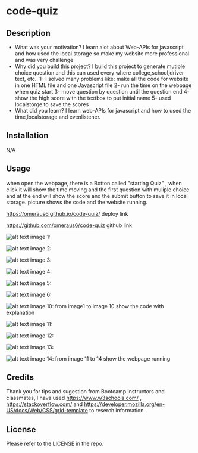 # code-quiz

## Description

- What was your motivation? I learn alot about Web-APIs for javascript and how used the local storage so make my website more professional and was very challenge
- Why did you build this project? I build this project to generate mutiple choice question and this can used every where college,school,driver text, etc..
1- I solved many problems like: make all the code for website in one HTML file and one Javascript file
2- run the time on the webpage when quiz start
3- move question by question until the question end
4- show the high score with the textbox to put initial name
5- used localstorge to save the scores 
- What did you learn? I learn web-APIs for javascript and how to used the time,localstorage and evenlistener.

## Installation

N/A

## Usage
when open the webpage, there is a Botton called "starting Quiz" , when click it will show the time moving and the first question with muliple choice and at the end will show the score and the submit button to save it in local storage.
picture shows the code and the website running.

https://omeraus6.github.io/code-quiz/
deploy link

https://github.com/omeraus6/code-quiz
github link



![alt text](assets/images/1.png)
image 1: 

![alt text](assets/images/2.png)
image 2: 

![alt text](assets/images/3.png)
image 3:  

![alt text](assets/images/4.png)
image 4: 

![alt text](assets/images/5.png)
image 5: 

![alt text](assets/images/6.png)
image 6: 

![alt text](assets/images/10.png)
image 10: from image1 to image 10 show the code with explanation

![alt text](assets/images/11.png)
image 11: 

![alt text](assets/images/12.png)
image 12: 

![alt text](assets/images/13.png)
image 13: 

![alt text](assets/images/14.png)
image 14: from image 11 to 14 show the webpage running


## Credits

Thank you for tips and sugestion from Bootcamp instructors and classmates, I hava used https://www.w3schools.com/ , https://stackoverflow.com/ and https://developer.mozilla.org/en-US/docs/Web/CSS/grid-template to reserch information 

## License

Please refer to the LICENSE in the repo.